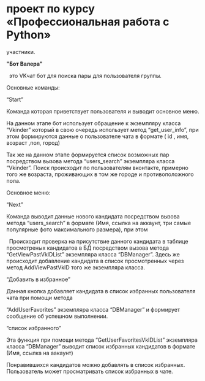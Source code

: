 ﻿# проект по курсу «Профессиональная работа с Python»
участники.

**"Бот Валера"**

` `это VKчат бот  для поиска пары для пользователя группы.

Основные команды:

“Start”

Команда которая приветствует пользователя и выводит основное меню.

На данном этапе бот использует обращение к экземпляру класса “Vkinder” который в свою очередь использует метод “get\_user\_info”, при этом формируются данные о пользователе чата в формате ( id , имя, возраст ,пол, город)

Так же на данном этапе формируется список возможных пар посредством вызова метода “users\_search” экземпляра класса “Vkinder”.  Поиск происходит по пользователям вконтакте, примерно того же возраста, проживающих в том же городе и противоположного пола.

Основное меню:

“Next”

Команда выводит данные нового кандидата посредством вызова метода “users\_search” в формате (Имя, ссылка на аккаунт, три самые популярные фото максимального размера), при этом

` `Происходит проверка на присутствие данного кандидата в таблице  просмотреных кандидатов в БД посредством вызова метода “GetViewPastVkIDList” экземпляра класса “DBManager”. Здесь же происходит добавление кандидата в список просмотренных через метод AddViewPastVkID того же экземпляра класса.

“Добавить в избранное”

Данная кнопка добавляет кандидата в список избранных пользователя чата при помощи метода

“AddUserFavorites” экземпляра класса “DBManager” и формирует сообщение об успешном выполнении.

“список избранного”

Эта функция при помощи метода “GetUserFavoritesVkIDList” экземпляра класса “DBManager” выводит список избранных кандидатов в формате (Имя, ссылка на аакаунт)


Понравившихся кандидатов можно добавлять в список избранных. Пользователь может просматривать список избранных в чате.

